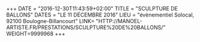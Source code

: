 +++
DATE = "2016-12-30T11:43:59+02:00"
TITLE = "SCULPTURE DE BALLONS"
DATES = "LE 11 DÉCEMBRE 2016"
LIEU = "évènementiel Solocal,  92100 Boulogne-Billancourt"
LINK= "HTTP://MANOEL-ARTISTE.FR/PRESTATIONS/SCULPTURE%20DE%20BALLONS/"
WEIGHT=9999968
+++
